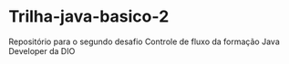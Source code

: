 # Trilha-java-basico-2
Repositório para o segundo desafio Controle de fluxo da formação Java Developer da DIO
